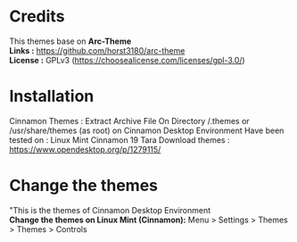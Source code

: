 # Credits

This themes base on <b>Arc-Theme</b> </br>
<b>Links :</b> https://github.com/horst3180/arc-theme</br>
<b>License :</b> GPLv3 (https://choosealicense.com/licenses/gpl-3.0/)</br>

# Installation

Cinnamon Themes : Extract Archive File On Directory /.themes or /usr/share/themes (as root) on Cinnamon Desktop Environment
Have been tested on : Linux Mint Cinnamon 19 Tara
Download themes : https://www.opendesktop.org/p/1279115/

# Change the themes

"This is the themes of Cinnamon Desktop Environment</br>
<b>Change the themes on Linux Mint (Cinnamon):</b> Menu > Settings > Themes > Themes > Controls</br>
